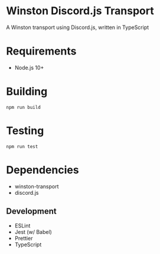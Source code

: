 # Winston Discord.js Transport

A Winston transport using Discord.js, written in TypeScript

# Requirements

- Node.js 10+

# Building

```shell script
npm run build
```

# Testing

```shell script
npm run test
```

# Dependencies

- winston-transport
- discord.js

## Development

- ESLint
- Jest (w/ Babel)
- Prettier
- TypeScript
